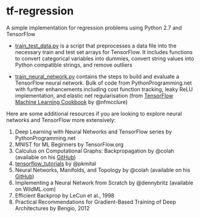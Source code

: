 # tf-regression
A simple implementation for regression problems using Python 2.7 and TensorFlow

* [train_test_data.py](train_test_data.py) is a script that preprocesses a data file into the necessary train and test set arrays for TensorFlow. It includes functions to convert categorical variables into dummies, convert string values into Python compatible strings, and remove outliers

* [train_neural_network.py](train_neural_network.py) contains the steps to build and evaluate a TensorFlow neural network. Bulk of code from PythonProgramming.net with further enhancements including cost function tracking, leaky ReLU implementation, and elastic net regularisation (from [TensorFlow Machine Learning Cookbook](https://github.com/nfmcclure/tensorflow_cookbook) by @nfmcclure)

Here are some additional resources if you are looking to explore neural networks and TensorFlow more extensively:

1. Deep Learning with Neural Networks and TensorFlow series by PythonProgramming.net
2. MNIST for ML Beginners by TensorFlow.org
3. Calculus on Computational Graphs: Backpropagation by @colah (available on his [GitHub](http://colah.github.io/)) 
4. [tensorflow_tutorials](https://github.com/pkmital/tensorflow_tutorials) by @pkmital 
5. Neural Networks, Manifolds, and Topology by @colah (available on his [GitHub](http://colah.github.io/))
6. Implementing a Neural Network from Scratch by @dennybritz (available on WildML.com)
7. Efficient Backprop by LeCun et al., 1998 
8. Practical Recommendations for Gradient-Based Training of Deep Architectures by Bengio, 2012
